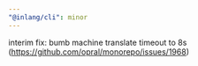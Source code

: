 ```yaml
---
"@inlang/cli": minor
---
```


interim fix: bumb machine translate timeout to 8s (https://github.com/opral/monorepo/issues/1968)
